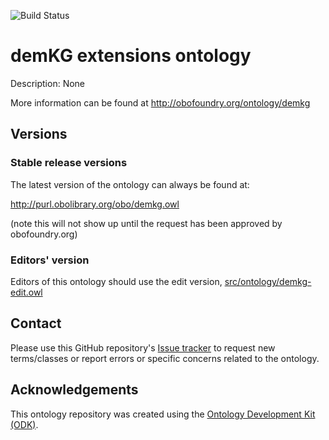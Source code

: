 
![Build Status](https://github.com/DDI-NO/demkg/workflows/CI/badge.svg)
# demKG extensions ontology

Description: None

More information can be found at http://obofoundry.org/ontology/demkg

## Versions

### Stable release versions

The latest version of the ontology can always be found at:

http://purl.obolibrary.org/obo/demkg.owl

(note this will not show up until the request has been approved by obofoundry.org)

### Editors' version

Editors of this ontology should use the edit version, [src/ontology/demkg-edit.owl](src/ontology/demkg-edit.owl)

## Contact

Please use this GitHub repository's [Issue tracker](https://github.com/DDI-NO/demkg/issues) to request new terms/classes or report errors or specific concerns related to the ontology.

## Acknowledgements

This ontology repository was created using the [Ontology Development Kit (ODK)](https://github.com/INCATools/ontology-development-kit).